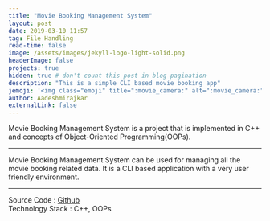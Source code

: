 ```yaml
---
title: "Movie Booking Management System"
layout: post
date: 2019-03-10 11:57
tag: File Handling
read-time: false
image: /assets/images/jekyll-logo-light-solid.png
headerImage: false
projects: true
hidden: true # don't count this post in blog pagination
description: "This is a simple CLI based movie booking app"
jemoji: '<img class="emoji" title=":movie_camera:" alt=":movie_camera:" src="https://raw.githubusercontent.com/WebpageFX/emoji-cheat-sheet.com/master/public/graphics/emojis/movie_camera.png" height="20" width="20" align="absmiddle">'
author: Aadeshmirajkar
externalLink: false
---
```


Movie Booking Management System is a project that is implemented in C++ and concepts of Object-Oriented Programming(OOPs).

---
Movie Booking Management System can be used for managing all the movie booking related data. It is a CLI based application with a very user friendly environment.

---
Source Code : [Github](https://github.com/captainaadesh/MovieBookingSystem) <br>
Technology Stack : C++, OOPs

